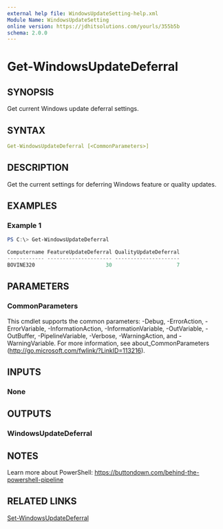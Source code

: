 ```yaml
---
external help file: WindowsUpdateSetting-help.xml
Module Name: WindowsUpdateSetting
online version: https://jdhitsolutions.com/yourls/355b5b
schema: 2.0.0
---
```


# Get-WindowsUpdateDeferral

## SYNOPSIS

Get current Windows update deferral settings.

## SYNTAX

```yaml
Get-WindowsUpdateDeferral [<CommonParameters>]
```

## DESCRIPTION

Get the current settings for deferring Windows feature or quality updates.

## EXAMPLES

### Example 1

```powershell
PS C:\> Get-WindowsUpdateDeferral

Computername FeatureUpdateDeferral QualityUpdateDeferral
------------ --------------------- ---------------------
BOVINE320                       30                     7
```

## PARAMETERS

### CommonParameters

This cmdlet supports the common parameters: -Debug, -ErrorAction, -ErrorVariable, -InformationAction, -InformationVariable, -OutVariable, -OutBuffer, -PipelineVariable, -Verbose, -WarningAction, and -WarningVariable. For more information, see about_CommonParameters (http://go.microsoft.com/fwlink/?LinkID=113216).

## INPUTS

### None

## OUTPUTS

### WindowsUpdateDeferral

## NOTES

Learn more about PowerShell: https://buttondown.com/behind-the-powershell-pipeline

## RELATED LINKS

[Set-WindowsUpdateDeferral](Set-WindowsUpdateDeferral.md)
